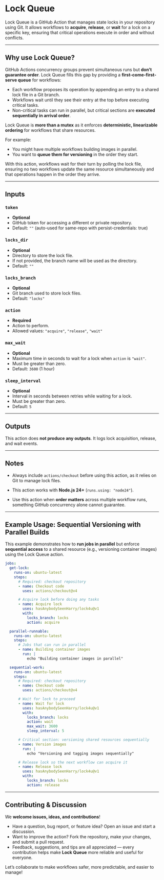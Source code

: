# Lock Queue

Lock Queue is a GitHub Action that manages state locks in your repository using Git. It allows workflows to **acquire**, **release**, or **wait** for a lock on a specific key, ensuring that critical operations execute in order and without conflicts.

---

## Why use Lock Queue?

GitHub Actions concurrency groups prevent simultaneous runs but **don’t guarantee order**. Lock Queue fills this gap by providing a **first-come-first-serve queue** for workflows:

- Each workflow proposes its operation by appending an entry to a shared lock file in a Git branch.
- Workflows wait until they see their entry at the top before executing critical tasks.
- Non-critical tasks can run in parallel, but critical sections are **executed sequentially in arrival order**.

Lock Queue is **more than a mutex** as it enforces **deterministic, linearizable ordering** for workflows that share resources.

For example:

- You might have multiple workflows building images in parallel.
- You want to **queue them for versioning** in the order they start.

With this action, workflows wait for their turn by polling the lock file, ensuring no two workflows update the same resource simultaneously and that operations happen in the order they arrive.

---

## Inputs

### `token`

- **Optional**
- GitHub token for accessing a different or private repository.
- Default: `""` (auto-used for same-repo with persist-credentials: true)

### `locks_dir`

- **Optional**
- Directory to store the lock file.
- If not provided, the branch name will be used as the directory.
- Default: `""`

### `locks_branch`

- **Optional**
- Git branch used to store lock files.
- Default: `"locks"`

### `action`

- **Required**
- Action to perform.
- Allowed values: `"acquire"`, `"release"`, `"wait"`

### `max_wait`

- **Optional**
- Maximum time in seconds to wait for a lock when `action` is `"wait"`.
- Must be greater than zero.
- Default: `3600` (1 hour)

### `sleep_interval`

- **Optional**
- Interval in seconds between retries while waiting for a lock.
- Must be greater than zero.
- Default: `5`

---

## Outputs

This action does **not produce any outputs**. It logs lock acquisition, release, and wait events.

---

## Notes

- Always include `actions/checkout` before using this action, as it relies on Git to manage lock files.

- This action works with **Node.js 24+** (`runs.using: "node24"`).

- Use this action when **order matters** across multiple workflow runs, something GitHub concurrency alone cannot guarantee.

---

## Example Usage: Sequential Versioning with Parallel Builds

This example demonstrates how to **run jobs in parallel** but enforce **sequential access** to a shared resource (e.g., versioning container images) using the Lock Queue action.

```yaml
jobs:
  get-lock:
    runs-on: ubuntu-latest
    steps:
      # Required: checkout repository
      - name: Checkout code
        uses: actions/checkout@v4

      # Acquire lock before doing any tasks
      - name: Acquire lock
        uses: hasAnybodySeenHarry/lock4u@v1
        with:
          locks_branch: locks
          action: acquire

  parallel-runnable:
    runs-on: ubuntu-latest
    steps:
      # Jobs that can run in parallel
      - name: Building container images
        run: |
          echo "Building container images in parallel"

  sequential-work:
    runs-on: ubuntu-latest
    steps:
      # Required: checkout repository
      - name: Checkout code
        uses: actions/checkout@v4

      # Wait for lock to proceed
      - name: Wait for lock
        uses: hasAnybodySeenHarry/lock4u@v1
        with:
          locks_branch: locks
          action: wait
          max_wait: 3600
          sleep_interval: 5

      # Critical section: versioning shared resources sequentially
      - name: Version images
        run: |
          echo "Versioning and tagging images sequentially"

      # Release lock so the next workflow can acquire it
      - name: Release lock
        uses: hasAnybodySeenHarry/lock4u@v1
        with:
          locks_branch: locks
          action: release
```

---

## Contributing & Discussion

We **welcome issues, ideas, and contributions**!

- Have a question, bug report, or feature idea? Open an issue and start a discussion.
- Want to improve the action? Fork the repository, make your changes, and submit a pull request.
- Feedback, suggestions, and tips are all appreciated — every contribution helps make **Lock Queue** more reliable and useful for everyone.

Let’s collaborate to make workflows safer, more predictable, and easier to manage!
